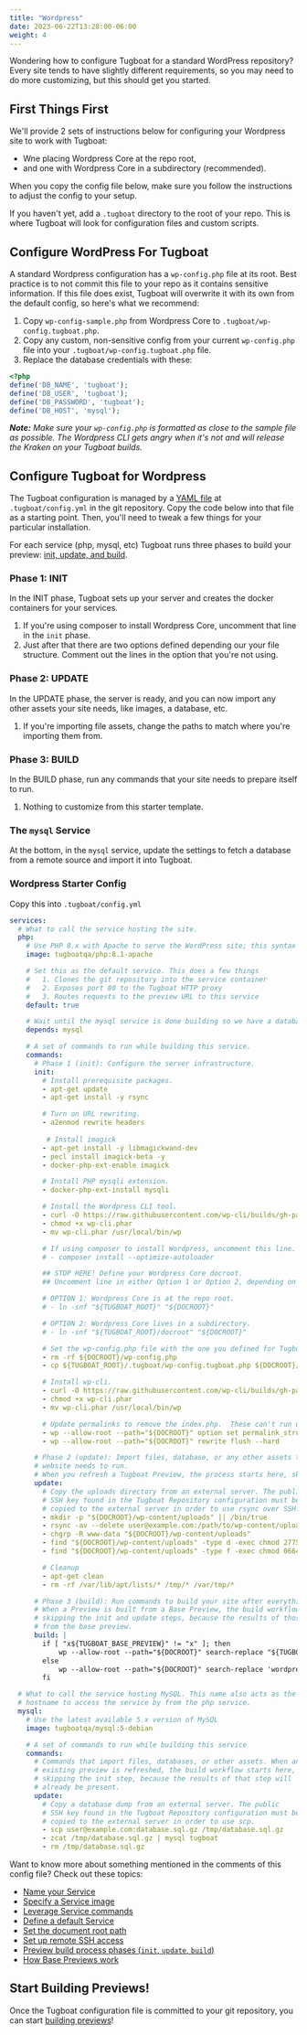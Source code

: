 ```yaml
---
title: "Wordpress"
date: 2023-06-22T13:28:00-06:00
weight: 4
---
```


Wondering how to configure Tugboat for a standard WordPress repository? Every site tends to have slightly different
requirements, so you may need to do more customizing, but this should get you started.

## First Things First

We'll provide 2 sets of instructions below for configuring your Wordpress site to work with Tugboat:

- Wne placing Wordpress Core at the repo root,
- and one with Wordpress Core in a subdirectory (recommended).

When you copy the config file below, make sure you follow the instructions to adjust the config to your setup.

If you haven't yet, add a `.tugboat` directory to the root of your repo. This is where Tugboat will look for
configuration files and custom scripts.

## Configure WordPress For Tugboat

A standard Wordpress configuration has a `wp-config.php` file at its root. Best practice is to not commit this file to
your repo as it contains sensitive information. If this file does exist, Tugboat will overwrite it with its own from the
default config, so here's what we recommend:

1. Copy `wp-config-sample.php` from Wordpress Core to `.tugboat/wp-config.tugboat.php`.
1. Copy any custom, non-sensitive config from your current `wp-config.php` file into your
   `.tugboat/wp-config.tugboat.php` file.
1. Replace the database credentials with these:

```php
<?php
define('DB_NAME', 'tugboat');
define('DB_USER', 'tugboat');
define('DB_PASSWORD', 'tugboat');
define('DB_HOST', 'mysql');
```

_**Note:** Make sure your `wp-config.php` is formatted as close to the sample file as possible. The Wordpress CLI gets
angry when it's not and will release the Kraken on your Tugboat builds._

## Configure Tugboat for Wordpress

The Tugboat configuration is managed by a [YAML file](/setting-up-tugboat/create-a-tugboat-config-file/) at
`.tugboat/config.yml` in the git repository. Copy the code below into that file as a starting point. Then, you'll need
to tweak a few things for your particular installation.

For each service (php, mysql, etc) Tugboat runs three phases to build your preview:
[init, update, and build](/building-a-preview/preview-deep-dive/how-previews-work/#the-build-process-explained).

### Phase 1: INIT

In the INIT phase, Tugboat sets up your server and creates the docker containers for your services.

1. If you're using composer to install Wordpress Core, uncomment that line in the `init` phase.
2. Just after that there are two options defined depending our your file structure. Comment out the lines in the option
   that you're not using.

### Phase 2: UPDATE

In the UPDATE phase, the server is ready, and you can now import any other assets your site needs, like images, a
database, etc.

1. If you're importing file assets, change the paths to match where you're importing them from.

### Phase 3: BUILD

In the BUILD phase, run any commands that your site needs to prepare itself to run.

1. Nothing to customize from this starter template.

### The `mysql` Service

At the bottom, in the `mysql` service, update the settings to fetch a database from a remote source and import it into
Tugboat.

### Wordpress Starter Config

Copy this into `.tugboat/config.yml`

```yaml
services:
  # What to call the service hosting the site.
  php:
    # Use PHP 8.x with Apache to serve the WordPress site; this syntax pulls in the latest version of PHP 8.1
    image: tugboatqa/php:8.1-apache

    # Set this as the default service. This does a few things
    #   1. Clones the git repository into the service container
    #   2. Exposes port 80 to the Tugboat HTTP proxy
    #   3. Routes requests to the preview URL to this service
    default: true

    # Wait until the mysql service is done building so we have a database.
    depends: mysql

    # A set of commands to run while building this service.
    commands:
      # Phase 1 (init): Configure the server infrastructure.
      init:
        # Install prerequisite packages.
        - apt-get update
        - apt-get install -y rsync

        # Turn on URL rewriting.
        - a2enmod rewrite headers
          
         # Install imagick
        - apt-get install -y libmagickwand-dev
        - pecl install imagick-beta -y
        - docker-php-ext-enable imagick

        # Install PHP mysqli extension.
        - docker-php-ext-install mysqli

        # Install the Wordpress CLI tool.
        - curl -O https://raw.githubusercontent.com/wp-cli/builds/gh-pages/phar/wp-cli.phar
        - chmod +x wp-cli.phar
        - mv wp-cli.phar /usr/local/bin/wp

        # If using composer to install Wordpress, uncomment this line.
        # - composer install --optimize-autoloader

        ## STOP HERE! Define your Wordpress Core docroot.
        ## Uncomment line in either Option 1 or Option 2, depending on your setup.

        # OPTION 1: Wordpress Core is at the repo root.
        # - ln -snf "${TUGBOAT_ROOT}" "${DOCROOT}"

        # OPTION 2: Wordpress Core lives in a subdirectory.
        # - ln -snf "${TUGBOAT_ROOT}/docroot" "${DOCROOT}"

        # Set the wp-config.php file with the one you defined for Tugboat.
        - rm -rf ${DOCROOT}/wp-config.php
        - cp ${TUGBOAT_ROOT}/.tugboat/wp-config.tugboat.php ${DOCROOT}/wp-config.php

        # Install wp-cli.
        - curl -O https://raw.githubusercontent.com/wp-cli/builds/gh-pages/phar/wp-cli.phar
        - chmod +x wp-cli.phar
        - mv wp-cli.phar /usr/local/bin/wp

        # Update permalinks to remove the index.php.  These can't run until the database is imported.  How do we do that?
        - wp --allow-root --path="${DOCROOT}" option set permalink_structure /%postname%/
        - wp --allow-root --path="${DOCROOT}" rewrite flush --hard

      # Phase 2 (update): Import files, database, or any other assets that your
      # website needs to run.
      # When you refresh a Tugboat Preview, the process starts here, skipping `init`.
      update:
        # Copy the uploads directory from an external server. The public
        # SSH key found in the Tugboat Repository configuration must be
        # copied to the external server in order to use rsync over SSH.
        - mkdir -p "${DOCROOT}/wp-content/uploads" || /bin/true
        - rsync -av --delete user@example.com:/path/to/wp-content/uploads/ "${DOCROOT}/wp-content/uploads/"
        - chgrp -R www-data "${DOCROOT}/wp-content/uploads"
        - find "${DOCROOT}/wp-content/uploads" -type d -exec chmod 2775 {} \;
        - find "${DOCROOT}/wp-content/uploads" -type f -exec chmod 0664 {} \;

        # Cleanup
        - apt-get clean
        - rm -rf /var/lib/apt/lists/* /tmp/* /var/tmp/*

      # Phase 3 (build): Run commands to build your site after everything has been imported.
      # When a Preview is built from a Base Preview, the build workflow starts here,
      # skipping the init and update steps, because the results of those are inherited
      # from the base preview.
      build: |
        if [ "x${TUGBOAT_BASE_PREVIEW}" != "x" ]; then
            wp --allow-root --path="${DOCROOT}" search-replace "${TUGBOAT_BASE_PREVIEW_URL_HOST}" "${TUGBOAT_SERVICE_URL_HOST}" --skip-columns=guid
        else
            wp --allow-root --path="${DOCROOT}" search-replace 'wordpress.local' "${TUGBOAT_SERVICE_URL_HOST}" --skip-columns=guid
        fi

  # What to call the service hosting MySQL. This name also acts as the
  # hostname to access the service by from the php service.
  mysql:
    # Use the latest available 5.x version of MySQL
    image: tugboatqa/mysql:5-debian

    # A set of commands to run while building this service
    commands:
      # Commands that import files, databases, or other assets. When an
      # existing preview is refreshed, the build workflow starts here,
      # skipping the init step, because the results of that step will
      # already be present.
      update:
        # Copy a database dump from an external server. The public
        # SSH key found in the Tugboat Repository configuration must be
        # copied to the external server in order to use scp.
        - scp user@example.com:database.sql.gz /tmp/database.sql.gz
        - zcat /tmp/database.sql.gz | mysql tugboat
        - rm /tmp/database.sql.gz
```

Want to know more about something mentioned in the comments of this config file? Check out these topics:

- [Name your Service](/setting-up-services/how-to-set-up-services/name-your-service/)
- [Specify a Service image](/setting-up-services/how-to-set-up-services/specify-a-service-image/)
- [Leverage Service commands](/setting-up-services/how-to-set-up-services/leverage-service-commands/)
- [Define a default Service](/setting-up-services/how-to-set-up-services/define-a-default-service/)
- [Set the document root path](/setting-up-services/how-to-set-up-services/set-the-document-root-path/)
- [Set up remote SSH access](/setting-up-tugboat/select-repo-settings/#set-up-remote-ssh-access)
- [Preview build process phases (`init`, `update`, `build`)](/building-a-preview/preview-deep-dive/how-previews-work/#the-build-process-explained)
- [How Base Previews work](/building-a-preview/preview-deep-dive/how-previews-work/#how-base-previews-work)

## Start Building Previews!

Once the Tugboat configuration file is committed to your git repository, you can start
[building previews](/building-a-preview/administer-previews/build-previews/)!
